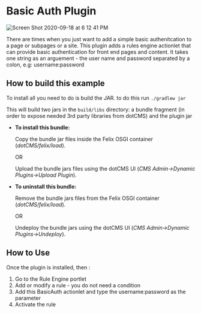 # Basic Auth Plugin

![Screen Shot 2020-09-18 at 6 12 41 PM](https://user-images.githubusercontent.com/934364/93649709-9cf96c00-f9da-11ea-8f41-103fe6b61793.png)

There are times when you just want to add a simple basic authenitcation to a page or subpages or a site. This plugin adds a rules engine actionlet that can provide basic authentication for front end pages and content. It takes one string as an arguement - the user name and password separated by a colon, e.g: username:password

## How to build this example

To install all you need to do is build the JAR. to do this run
`./gradlew jar`

This will build two jars in the `build/libs` directory: a bundle fragment (in order to expose needed 3rd party libraries from dotCMS) and the plugin jar 

* **To install this bundle:**

    Copy the bundle jar files inside the Felix OSGI container (*dotCMS/felix/load*).
        
    OR
        
    Upload the bundle jars files using the dotCMS UI (*CMS Admin->Dynamic Plugins->Upload Plugin*).

* **To uninstall this bundle:**
    
    Remove the bundle jars files from the Felix OSGI container (*dotCMS/felix/load*).

    OR

    Undeploy the bundle jars using the dotCMS UI (*CMS Admin->Dynamic Plugins->Undeploy*).


## How to Use

Once the plugin is installed, then :

1. Go to the Rule Engine portlet
2. Add or modify a rule - you do not need a condition
3. Add this BasicAuth actionlet and type the username:password  as the parameter
4. Activate the rule

